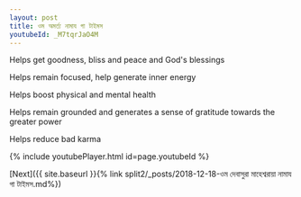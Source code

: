 ```yaml
---
layout: post
title: ওম অমর্ত্য নামায গা টাইমস
youtubeId: _M7tqrJaO4M
---
```

 
 
Helps get goodness, bliss and peace and God's blessings
 
Helps remain focused, help generate inner energy 
 
Helps boost physical and mental health 
 
Helps remain grounded and generates a sense of gratitude towards the greater power 
 
Helps reduce bad karma
 
 
 
 


{% include youtubePlayer.html id=page.youtubeId %}
 
[Next]({{ site.baseurl }}{% link  split2/_posts/2018-12-18-ওম দেবাসুরা মাহেশ্বরায়া নামায গা টাইমস.md%})
 
